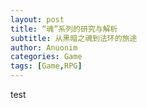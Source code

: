 ```yaml
---
layout: post
title: “魂”系列的研究与解析  
subtitle: 从黑暗之魂到法环的旅途 
author: Anuonim  
categories: Game  
tags: [Game,RPG]  
---
```


test
